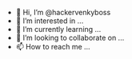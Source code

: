 - 👋 Hi, I’m @hackervenkyboss
- 👀 I’m interested in ...
- 🌱 I’m currently learning ...
- 💞️ I’m looking to collaborate on ...
- 📫 How to reach me ...

<!---
hackervenkyboss/hackervenkyboss is a ✨ special ✨ 7732879612 repository because its `README.md` (this file) appears on your GitHub profile.
You can click the Preview link to take a look at your changes.
--->
